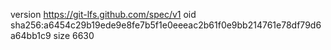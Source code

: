 version https://git-lfs.github.com/spec/v1
oid sha256:a6454c29b19ede9e8fe7b5f1e0eeeac2b61f0e9bb214761e78df79d6a64bb1c9
size 6630
